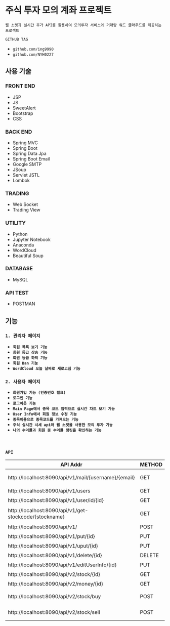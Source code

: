 # 주식 투자 모의 계좌 프로젝트

`웹 소켓과 실시간 주가 API를 활용하여 모의투자 서비스와 거래량 워드 클라우드를 제공하는 프로젝트`

`GITHUB TAG`

* `github.com/ing9990`
* `github.com/NYH0227`

## 사용 기술

### **FRONT END**

- JSP
- JS
- SweetAlert
- Bootstrap
- CSS

### **BACK END**

- Spring MVC
- Spring Boot
- Spring Data Jpa
- Spring Boot Email
- Google SMTP
- JSoup
- Servlet JSTL
- Lombok

### **TRADING**

- Web Socket
- Trading View

### **UTILITY**

- Python
- Jupyter Notebook
- Anaconda
- WordCloud
- Beautiful Soup

### **DATABASE**

- MySQL

### **API TEST**

- POSTMAN

## 기능

### `1. 관리자 페이지`

- __`회원 목록 보기 기능`__
- __`회원 등급 상승 기능`__
- __`회원 등급 하락 기능`__
- __`회원 Ban 기능`__
- __`WordCloud 오늘 날짜로 새로고침 기능`__

### `2. 사용자 페이지`

- __`회원가입 기능 (인증번호 필요)`__
- __`로그인 기능`__
- __`로그아웃 기능`__
- __`Main Page에서 종목 코드 입력으로 실시간 차트 보기 기능`__
- __`User Info에서 회원 정보 수정 기능`__
- __`종목이름으로 종목코드를 가져오는 기능`__
- __`주식 실시간 시세 api와 웹 소켓을 사용한 모의 투자 기능`__
- __`나의 수익률과 회원 중 수익률 랭킹을 확인하는 기능`__

</br>

### `API`

|    API Addr                  |     METHOD                |  Description          |
|---|---|  ---|
|http://localhost:8090/api/v1/mail/{username}/{email}   | GET |  이메일 인증 키 발송    |
|http://localhost:8090/api/v1/users | GET  | 유저 리스트 조회  |
|http://localhost:8090/api/v1/user/id/{id} | GET   |  유저 ID 조회 |
|http://localhost:8090/api/v1/get-stockcode/{stockname} | GET  | 종목명으로 종목코드 검색  |
|http://localhost:8090/api/v1/   | POST    |  유저 회원가입   |
|http://localhost:8090/api/v1/put/{id}   | PUT  |  유저 등급 상승 |
|http://localhost:8090/api/v1/uput/{id}  | PUT  | 유저 등급 강등 |
|http://localhost:8090/api/v1/delete/{id}   |DELETE   | 유저 퇴출 |
|http://localhost:8090/api/v1/editUserInfo/{id}   | PUT  | 회원 정보 수정 |
|http://localhost:8090/api/v2/stock/{id} | GET  | 보유 종목 조회 |
|http://localhost:8090/api/v2/money/{id} | GET   | 보유 현금 조회 |
|http://localhost:8090/api/v2/stock/buy  | POST | 종목 매수 {RequestBody} |
|http://localhost:8090/api/v2/stock/sell   | POST   | 종목 매도 {RequestBody} |
